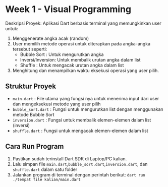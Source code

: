 # Week 1 - Visual Programming
Deskripsi Proyek: Aplikasi Dart berbasis terminal yang memungkinkan user untuk:
1. Menggenerate angka acak (random)
2. User memilih metode operasi untuk diterapkan pada angka-angka tersebut seperti:
   - Bubble Sort : Untuk mengurutkan angka
   - Inversi/Inversion: Untuk membalik urutan angka dalam list
   - Shuffle : Untuk mengacak urutan angka dalam list
3. Menghitung dan menampilkan waktu eksekusi operasi yang user pilih.

## Struktur Proyek
- `main.dart` : File utama yang fungsi nya untuk menerima input dari user dan mengeksekusi metode yang user pilih
- `bubble_sort.dart` : Fungsi untuk mengurutkan list dengan menggunakan metode Bubble Sort
- `inversion.dart` : Fungsi untuk membalik elemen-elemen dalam list (inversi)
- `shuffle.dart` : Fungsi untuk mengacak elemen-elemen dalam list

## Cara Run Program
1. Pastikan sudah terinstall Dart SDK di Laptop/PC kalian.
2. Lalu simpan file `main.dart`,`bubble_sort.dart`,`inversion.dart`, dan `shuffle.dart` dalam satu folder
3. Jalankan program di terminal dengan perintah berikut:
   ```dart run ./tempat file kalian/main.dart```
